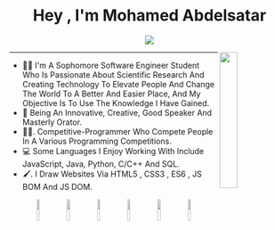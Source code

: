 <h1 align="center"> Hey , I'm Mohamed Abdelsatar </h1>

<p align="center">
    <a href="https://www.linkedin.com/in/mohamedabdelsatar"><img src="https://img.shields.io/badge/linkedin-%230177B5?style=flat&logo=linkedin&logoColor=white"/></a>
</p>
  <img src="https://github.com/mohamedabusrea/mohamedabusrea/blob/master/profile-img.png" align="right" width="25%"/>
<hr>

- 👨‍💻 I'm A Sophomore Software Engineer Student Who Is Passionate About Scientific Research And Creating Technology To Elevate People And Change The World To A Better And Easier Place, And My Objective Is To Use The Knowledge I Have Gained.
- 🎤 Being An Innovative, Creative, Good Speaker And Masterly Orator. 
- 🙅‍♂️. Competitive-Programmer Who Compete People In A Various Programming Competitions. 
- 💻 Some Languages I Enjoy Working With Include JavaScript, Java, Python, C/C++ And SQL.
- 🖌. I Draw Websites Via HTML5 , CSS3 , ES6 , JS BOM And JS DOM.
<div align="center"
<code><img width="10%" src="https://www.vectorlogo.zone/logos/javascript/javascript-ar21.svg"></code>
<code><img width="10%" src="https://www.vectorlogo.zone/logos/java/java-ar21.svg"></code>
<code><img width="10%" src="https://www.vectorlogo.zone/logos/python/python-ar21.svg"></code>
<code><img width="10%" src="https://www.vectorlogo.zone/logos/postgresql/postgresql-ar21.svg"></code>
<code><img width="10%" src="https://www.vectorlogo.zone/logos/getbootstrap/getbootstrap-ar21.svg"></code>
<code><img width="10%" src="https://www.vectorlogo.zone/logos/tailwindcss/tailwindcss-ar21.svg"></code>
</div>
<br><br>

